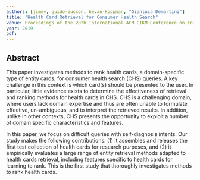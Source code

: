 ```yaml
---
authors: [jimmy, guido-zuccon, bevan-koopman, "Gianluca Demartini"]
title: "Health Card Retrieval for Consumer Health Search"
venue: Proceedings of the 28th International ACM CIKM Conference on Information and Knowledge Management (CIKM '19)
year: 2019
pdf: 
---
```


## Abstract

This paper investigates methods to rank health cards, a domain-specific type of entity cards,  for consumer health search (CHS) queries. A key challenge in this context is which card(s) should be presented to the user. In particular, little evidence exists to determine the effectiveness of retrieval and ranking methods for health cards in CHS. CHS is a challenging domain, where  users lack domain expertise and thus are often unable to formulate effective, un-ambiguous, and to interpret the retrieved results. In addition, unlike in other contexts, CHS presents the opportunity to exploit a number of domain specific characteristics and features.

In this paper, we focus on difficult queries with self-diagnosis intents. Our study makes the following contributions: (1) it assembles and releases the first test collection of health cards for research purposes, and (2) it empirically evaluates a large range of entity retrieval methods adapted to health cards retrieval, including features specific to health cards for learning to rank. This is the first study that thoroughly investigates methods to rank health cards.
